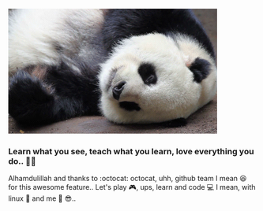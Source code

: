![alt text](https://raw.githubusercontent.com/ipang-dwi/ipang-dwi/master/1519643754_sleeping-panda-with-tongue.gif "Swam Swam FIRSTPLATO - ipang-dwi")
### Learn what you see, teach what you learn, love everything you do.. :punch::smiley_cat:
Alhamdulillah and thanks to :octocat: octocat, uhh, github team I mean :satisfied: for this awesome feature.. Let's play :video_game:, ups, learn and code :computer: I mean, with linux :penguin: and me :panda_face: :sunglasses:..  
<!--
**ipang-dwi/ipang-dwi** is a ✨ _special_ ✨ repository because its `README.md` (this file) appears on your GitHub profile.

Here are some ideas to get you started:

- 🔭 I’m currently working on ...
- 🌱 I’m currently learning ...
- 👯 I’m looking to collaborate on ...
- 🤔 I’m looking for help with ...
- 💬 Ask me about ...
- 📫 How to reach me: ...
- 😄 Pronouns: ...
- ⚡ Fun fact: ...
-->
